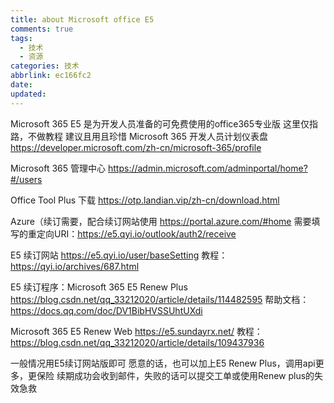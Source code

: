 ```yaml
---
title: about Microsoft office E5
comments: true
tags:
  - 技术
  - 资源
categories: 技术
abbrlink: ec166fc2
date:
updated:
---
```

Microsoft 365 E5
是为开发人员准备的可免费使用的office365专业版
这里仅指路，不做教程
建议且用且珍惜<!--more-->
Microsoft 365 开发人员计划仪表盘
https://developer.microsoft.com/zh-cn/microsoft-365/profile

Microsoft 365 管理中心
https://admin.microsoft.com/adminportal/home?#/users

Office Tool Plus 下载
https://otp.landian.vip/zh-cn/download.html

Azure（续订需要，配合续订网站使用
https://portal.azure.com/#home
需要填写的重定向URI：https://e5.qyi.io/outlook/auth2/receive

E5 续订网站
https://e5.qyi.io/user/baseSetting
教程：https://qyi.io/archives/687.html

E5 续订程序：Microsoft 365 E5 Renew Plus
https://blog.csdn.net/qq_33212020/article/details/114482595
帮助文档：https://docs.qq.com/doc/DV1BibHVSSUhtUXdi

Microsoft 365 E5 Renew Web
https://e5.sundayrx.net/
教程：https://blog.csdn.net/qq_33212020/article/details/109437936

一般情况用E5续订网站版即可
愿意的话，也可以加上E5 Renew Plus，调用api更多，更保险
续期成功会收到邮件，失败的话可以提交工单或使用Renew plus的失效急救